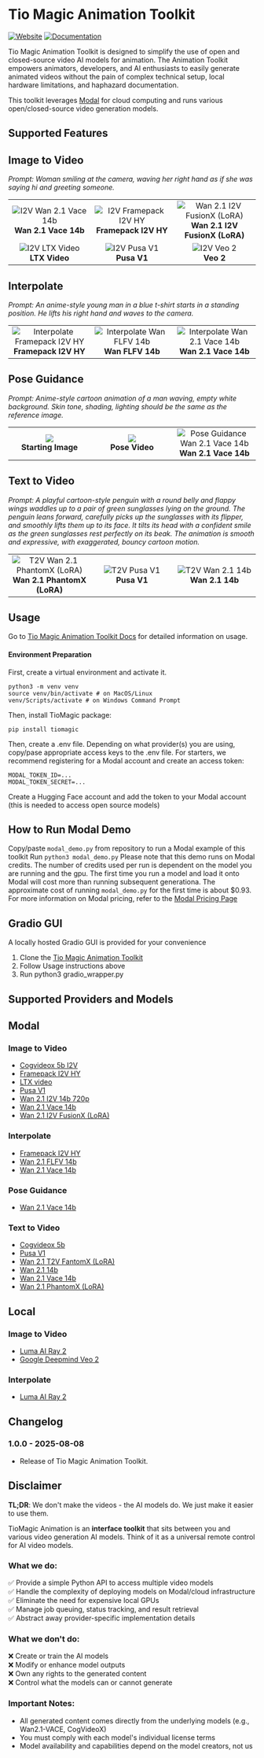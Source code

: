 
# Tio Magic Animation Toolkit

[![Website](https://img.shields.io/badge/Website-Tio_Magic-181717?logo=google-chrome)](https://tiomagic.com/)
[![Documentation](https://img.shields.io/badge/Documentation-GitHub%20Pages-green?logo=github)](https://tio-magic-company.github.io/tio-magic-animation/)

Tio Magic Animation Toolkit is designed to simplify the use of open and closed-source video AI models for animation. The Animation Toolkit empowers animators, developers, and AI enthusiasts to easily generate animated videos without the pain of complex technical setup, local hardware limitations, and haphazard documentation.

This toolkit leverages <a href="https://modal.com/" target="_blank">Modal</a> for cloud computing and runs various open/closed-source video generation models.

## Supported Features

## Image to Video
*Prompt: Woman smiling at the camera, waving her right hand as if she was saying hi and greeting someone.*

<table>
  <tr>
    <td align="center" width="33%">
      <img src="https://storage.googleapis.com/tm-animation-public-examples/i2v/disney2_wan_vace.gif" alt="I2V Wan 2.1 Vace 14b"><br>
      <b>Wan 2.1 Vace 14b</b>
    </td>
    <td align="center" width="33%">
      <img src="https://storage.googleapis.com/tm-animation-public-examples/i2v/disney2_i2v_framepack.gif" alt="I2V Framepack I2V HY"><br>
      <b>Framepack I2V HY</b>
    </td>
    <td align="center" width="33%">
      <img src="https://storage.googleapis.com/tm-animation-public-examples/i2v/disney2_i2v_fusionx.gif" alt="Wan 2.1 I2V FusionX (LoRA)"><br>
      <b>Wan 2.1 I2V FusionX (LoRA)</b>
    </td>
  </tr>
  <tr>
    <td align="center" width="33%">
      <img src="https://storage.googleapis.com/tm-animation-public-examples/i2v/disney2_i2v_ltx.gif" alt="I2V LTX Video"><br>
      <b>LTX Video</b>
    </td>
    <td align="center" width="33%">
      <img src="https://storage.googleapis.com/tm-animation-public-examples/i2v/disney2_i2v_pusa.gif" alt="I2V Pusa V1"><br>
      <b>Pusa V1</b>
    </td>
    <td align="center" width="33%">
      <img src="https://storage.googleapis.com/tm-animation-public-examples/i2v/disney2_i2v_veo.gif" alt="I2V Veo 2"><br>
      <b>Veo 2</b>
    </td>
  </tr>
</table>

## Interpolate
*Prompt: An anime-style young man in a blue t-shirt starts in a standing position. He lifts his right hand and waves to the camera.*

<table>
  <tr>
    <td align="center" width="33%">
      <img src="https://storage.googleapis.com/tm-animation-public-examples/interpolate/interpolate_framepack.gif" alt="Interpolate Framepack I2V HY"><br>
      <b>Framepack I2V HY</b>
    </td>
    <td align="center" width="33%">
      <img src="https://storage.googleapis.com/tm-animation-public-examples/interpolate/interpolate_wan_flfv2.gif" alt="Interpolate Wan FLFV 14b"><br>
      <b>Wan FLFV 14b</b>
    </td>
    <td align="center" width="33%">
      <img src="https://storage.googleapis.com/tm-animation-public-examples/interpolate/interpolate_wan_vace.gif" alt="Interpolate Wan 2.1 Vace 14b"><br>
      <b>Wan 2.1 Vace 14b</b>
    </td>
  </tr>
</table>

## Pose Guidance
*Prompt: Anime-style cartoon animation of a man waving, empty white background. Skin tone, shading, lighting should be the same as the reference image.*

<table>
  <tr>
    <td align="center" width="33%">
      <img src="https://storage.googleapis.com/tm-animation-public-examples/pose_guidance/pg-sample.png"><br>
      <b>Starting Image</b>
    </td>
    <td align="center" width="33%">
      <img src="https://storage.googleapis.com/tm-animation-public-examples/pose_guidance/driving-wave.gif"><br>
      <b>Pose Video</b>
    </td>
    <td align="center" width="33%">
      <img src="https://storage.googleapis.com/tm-animation-public-examples/pose_guidance/pose_guidance.gif" alt="Pose Guidance Wan 2.1 Vace 14b"><br>
      <b>Wan 2.1 Vace 14b</b>
    </td>
  </tr>
</table>

## Text to Video
*Prompt: A playful cartoon-style penguin with a round belly and flappy wings waddles up to a pair of green sunglasses lying on the ground. The penguin leans forward, carefully picks up the sunglasses with its flipper, and smoothly lifts them up to its face. It tilts its head with a confident smile as the green sunglasses rest perfectly on its beak. The animation is smooth and expressive, with exaggerated, bouncy cartoon motion.*

<table>
  <tr>
    <td align="center" width="33%">
      <img src="https://storage.googleapis.com/tm-animation-public-examples/t2v/penguin_t2v_phantomfusionx.gif" alt="T2V Wan 2.1 PhantomX (LoRA)"><br>
      <b>Wan 2.1 PhantomX (LoRA)</b>
    </td>
    <td align="center" width="33%">
      <img src="https://storage.googleapis.com/tm-animation-public-examples/t2v/penguin_t2v_pusav1.gif" alt="T2V Pusa V1"><br>
      <b>Pusa V1</b>
    </td>
    <td align="center" width="33%">
      <img src="https://storage.googleapis.com/tm-animation-public-examples/t2v/penguin_t2v_want2v.gif" alt="T2V Wan 2.1 14b"><br>
      <b>Wan 2.1 14b</b>
    </td>
  </tr>
</table>

## Usage
Go to <a href="https://tio-magic-company.github.io/tio-magic-animation/getting-started" target="_blank">Tio Magic Animation Toolkit Docs</a> for detailed information on usage.
#### Environment Preparation
First, create a virtual environment and activate it.
```
python3 -m venv venv
source venv/bin/activate # on MacOS/Linux
venv/Scripts/activate # on Windows Command Prompt
```
Then, install TioMagic package:
```
pip install tiomagic
```
Then, create a .env file. Depending on what provider(s) you are using, copy/pase appropriate access keys to the .env file. For starters, we recommend registering for a Modal account and create an access token:
```
MODAL_TOKEN_ID=...
MODAL_TOKEN_SECRET=...
```
Create a Hugging Face account and add the token to your Modal account (this is needed to access open source models)


## How to Run Modal Demo 
Copy/paste `modal_demo.py` from repository to run a Modal example of this toolkit
Run `python3 modal_demo.py`
Please note that this demo runs on Modal credits. The number of credits used per run is dependent on the model you are running and the gpu. The first time you run a model and load it onto Modal will cost more than running subsequent generationa. The approximate cost of running `modal_demo.py` for the first time is about $0.93. For more information on Modal pricing, refer to the [Modal Pricing Page](https://modal.com/pricing)

## Gradio GUI
A locally hosted Gradio GUI is provided for your convenience
1. Clone the [Tio Magic Animation Toolkit](https://github.com/Tio-Magic-Company/tio-magic-animation) 
2. Follow Usage instructions above
3. Run python3 gradio_wrapper.py

## Supported Providers and Models

## Modal

### Image to Video
- [Cogvideox 5b I2V](https://huggingface.co/zai-org/CogVideoX-5b-I2V)
- [Framepack I2V HY](https://github.com/lllyasviel/FramePack)
- [LTX video](https://huggingface.co/Lightricks/LTX-Video)
- [Pusa V1](https://huggingface.co/RaphaelLiu/PusaV1)
- [Wan 2.1 I2V 14b 720p](https://huggingface.co/Wan-AI/Wan2.1-I2V-14B-720P)
- [Wan 2.1 Vace 14b](https://huggingface.co/Wan-AI/Wan2.1-VACE-14B)
- [Wan 2.1 I2V FusionX (LoRA)](https://huggingface.co/vrgamedevgirl84/Wan14BT2VFusioniX)

### Interpolate
- [Framepack I2V HY](https://github.com/lllyasviel/FramePack)
- [Wan 2.1 FLFV 14b](https://huggingface.co/Wan-AI/Wan2.1-FLF2V-14B-720P)
- [Wan 2.1 Vace 14b](https://huggingface.co/Wan-AI/Wan2.1-VACE-14B)

### Pose Guidance
- [Wan 2.1 Vace 14b](https://huggingface.co/Wan-AI/Wan2.1-VACE-14B)

### Text to Video
- [Cogvideox 5b](https://huggingface.co/zai-org/CogVideoX-5b)
- [Pusa V1](https://huggingface.co/RaphaelLiu/PusaV1)
- [Wan 2.1 T2V FantomX (LoRA)](https://huggingface.co/vrgamedevgirl84/Wan14BT2VFusioniX)
- [Wan 2.1 14b](https://huggingface.co/Wan-AI/Wan2.1-T2V-14B)
- [Wan 2.1 Vace 14b](https://huggingface.co/Wan-AI/Wan2.1-VACE-14B)
- [Wan 2.1 PhantomX (LoRA)](https://huggingface.co/vrgamedevgirl84/Wan14BT2VFusioniX)

## Local

### Image to Video
- [Luma AI Ray 2](https://lumalabs.ai/ray)
- [Google Deepmind Veo 2](https://deepmind.google/models/veo/)

### Interpolate
- [Luma AI Ray 2](https://lumalabs.ai/ray)


## Changelog
### 1.0.0 - 2025-08-08
- Release of Tio Magic Animation Toolkit.

## Disclaimer
**TL;DR**: We don't make the videos - the AI models do. We just make it easier to use them.

TioMagic Animation is an **interface toolkit** that sits between you and various video generation AI models. Think of it as a universal remote control for AI video models.

### What we do:
✅ Provide a simple Python API to access multiple video models  
✅ Handle the complexity of deploying models on Modal/cloud infrastructure  
✅ Eliminate the need for expensive local GPUs  
✅ Manage job queuing, status tracking, and result retrieval  
✅ Abstract away provider-specific implementation details  

### What we don't do:
❌ Create or train the AI models  
❌ Modify or enhance model outputs  
❌ Own any rights to the generated content  
❌ Control what the models can or cannot generate  

### Important Notes:
- All generated content comes directly from the underlying models (e.g., Wan2.1-VACE, CogVideoX)
- You must comply with each model's individual license terms
- Model availability and capabilities depend on the model creators, not us
